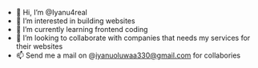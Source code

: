 - 👋 Hi, I’m @Iyanu4real
- 👀 I’m interested in building websites
- 🌱 I’m currently learning frontend coding
- 💞️ I’m looking to collaborate with companies that needs my services for their websites
- 📫 Send me a mail on @iyanuoluwaa330@gmail.com for collabories

<!---
Iyanu4real/Iyanu4real is a ✨ special ✨ repository because its `README.md` (this file) appears on your GitHub profile.
You can click the Preview link to take a look at your changes.
--->
